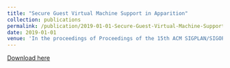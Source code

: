 ```yaml
---
title: "Secure Guest Virtual Machine Support in Apparition"
collection: publications
permalink: /publication/2019-01-01-Secure-Guest-Virtual-Machine-Support-in-Apparition
date: 2019-01-01
venue: 'In the proceedings of Proceedings of the 15th ACM SIGPLAN/SIGOPS International Conference on Virtual Execution Environments'
---
```

[Download here](http://kdharsee.github.io/files/shade:johnson:vee2019.pdf)

